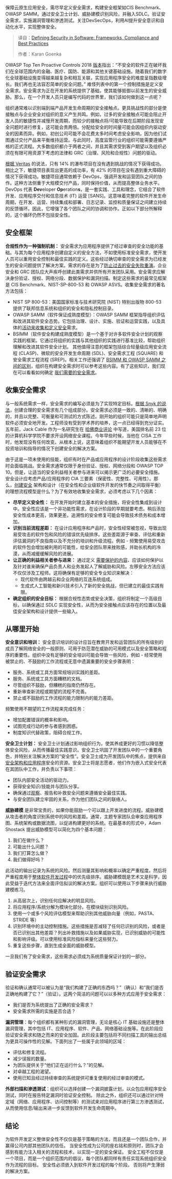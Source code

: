 <!--
title: 在软件中定义安全性：框架、合规性和最佳实践
cover: https://cdn.thenewstack.io/media/2025/03/98e8e0de-flyd-zahausdrlj8-unsplash-scaled.jpg
summary: 保障云原生应用安全，需尽早定义安全需求，构建安全框架如CIS Benchmark、OWASP SAMM。通过安全卫士计划、威胁建模识别风险，并融入SDLC。验证安全需求，实施漏洞管理和渗透测试。关注DevSecOps，利用AI提升安全意识和自动化水平，实现整体安全。
-->

保障云原生应用安全，需尽早定义安全需求，构建安全框架如CIS Benchmark、OWASP SAMM。通过安全卫士计划、威胁建模识别风险，并融入SDLC。验证安全需求，实施漏洞管理和渗透测试。关注DevSecOps，利用AI提升安全意识和自动化水平，实现整体安全。

> 译自：[Defining Security in Software: Frameworks, Compliance and Best Practices](https://thenewstack.io/defining-security-in-software-frameworks-compliance-and-best-practices/)
> 
> 作者：Karan Goenka

OWASP Top Ten Proactive Controls 2018 [版本](https://www.bcit.ca/files/its/pdf/owasp-top-10-proactive-controls.pdf)指出：“不安全的软件正在破坏我们在全球范围内的金融、医疗、国防、能源和其他关键基础设施。随着我们的数字化全球基础设施变得越来越复杂和相互关联，实现应用程序安全的难度呈指数级增长。我们再也无法容忍简单的安全问题。” 难怪列表中的第一个控制措施是定义安全需求。安全需求为正在开发的系统提供了基础，使其能够抵御以前发生的安全威胁。那么，在一个开发人员只是编写代码的世界里，我们该如何做到这一点呢？

组织通常难以识别端到端产品开发生命周期的安全接触点。更具挑战性的部分是使接触点与企业安全对组织的意义产生共鸣。例如，过多的安全接触点可能会阻止开发人员的敏捷性并减慢开发周期，而较少的接触点将/可能导致在后期阶段发现安全问题时进行修复，这可能会贵两倍。分配给安全的时间量可能会因组织内驱动安全的因素而异。例如，初创公司可能不会花费太多时间考虑安全影响，因为他们试图通过交付产品来平衡维持运营。与此同时，高度监管行业的组织可能需要遵循严格的正式流程。大多数组织都介于两者之间，并且其需求受到客户期望以及组织必须在有限可用资源下考虑的法律和 GRC（治理、风险和合规性）问题的驱动。

[根据 Veritas](https://www.synopsys.com/blogs/software-security/software-security-requirements.html) 的说法，只有 14% 的瀑布项目在没有遇到挑战的情况下获得成功。相比之下，敏捷项目表现出更高的成功率，有 42% 的项目在没有遇到重大障碍的情况下获得成功。敏捷项目通常依赖于 DevOps，强调开发和运营团队之间的协作。这种方法侧重于大规模交付产品，同时保持价值，从而提高整体业务水平。DevOps 代表 **Dev**eloper **Op**eration**s**，是一套实践、工具和理念，它结合了软件开发、应用程序交付和信息技术 (IT) 运营 [SANS]。这意味着完整的软件开发生命周期，在开发、运营、持续集成和部署、日志记录、监控和质量保证之间建立持续的反馈循环。因此，它增强了各个团队之间的协调和协作。正如以下部分所解释的，这个循环仍然不包括安全性。

## 安全框架

**合规性作为一种强制机制：** 安全需求为应用程序提供了经过审查的安全功能的基础。与其为每个应用程序创建自定义的安全方法，不如使用标准安全需求，使开发人员可以重用安全控制和最佳实践的定义。这些经过确切审查的安全需求为已经发生的安全问题提供了解决方案。需求的存在是为了[防止过去的安全失败重演](https://owasp.org/www-project-proactive-controls/v3/en/c1-security-requirements)。企业安全和 GRC 团队应大声疾呼创建此类需求并供所有开发团队采用。安全需求应解决身份验证、授权、网络分段、数据保护和漏洞扫描。制定这些需求的最常见框架是 CIS Benchmark、NIST-SP-800-53 和 OWASP ASVS。收集安全需求的著名方法包括：

*   NIST SP 800-53：美国国家标准与技术研究院 (NIST) 特别出版物 800-53 提供了联邦信息系统和组织的安全和隐私控制目录。
*   OWASP SAMM（软件保证成熟度模型）：OWASP SAMM 框架指导组织评估和改进其软件安全态势。它包括治理、设计、实施、验证和运营实践，以及具体的[活动来收集和定义安全](https://thenewstack.io/how-attackers-move-from-azure-active-directory-to-on-prem-ad/)需求。
*   BSIMM（软件安全构建成熟度模型）是一个基于对许多软件安全计划的观察实践的框架。它通过将组织的实践与其他组织的实践进行基准比较，帮助组织理解和改进其软件安全计划。
其他值得注意的框架包括综合轻量级应用安全流程 (CLASP)、微软的安全开发生命周期 (SDL)、安全需求工程 (SQUARE) 和安全需求工程流程 (SREP)。相关工作还强调了 [BSIMM 和 OWASP SAMM 之间的区别](https://owaspsamm.org/blog/2020/10/29/comparing-bsimm-and-samm/)，组织在构建安全需求时可以参考这些内容。有了这些知识，我们现在可以看看如何确定 [我们需要的安全需求](https://thenewstack.io/open-source-needs-maintainers-but-how-can-they-get-paid/)。

## 收集安全需求

与一般系统需求一样，安全需求的编写必须是为了实现特定目标。[根据 Snyk 的说法](https://www.wiley.com/en-us/Threat+Modeling%3A+Designing+for+Security-p-9781118809990)，创建合理的安全需求有几个组成部分。安全需求必须是一致的、清晰的、明确的，并且以完整、可衡量和可测试的方式陈述。刚开始的组织可能只是简单地声明软件必须安全地开发。工程师没有受到学术界的培养，这一点已经得到充分证实。五年前，Jack Cable 作为一名研究生在 [哈佛商业评论](https://hbr.org/2019/08/every-computer-science-degree-should-require-a-course-in-cybersecurity) 中写道，美国排名前 23 位的计算机科学学院不要求开设网络安全课程。今年早些时候，当他在 CISA 工作时，他发现没有任何改变。从根本上说，这意味着组织不能期望开发人员能够在不投资培训和指导的情况下创建安全的解决方案。

由于这是一项未使用的技能，组织有时在产品或应用程序的设计阶段收集这些需求时会面临挑战。安全需求通常仅限于身份验证、授权、网络分段和 OWASP TOP 10。但是，让适当的安全利益相关者参与进来可以揭示更广泛的必要安全措施。安全设计应考虑产品/应用程序的 CIA 三要素（保密性、完整性、可用性）。那么，[创建安全](https://thenewstack.io/create-a-secure-ftp-server-with-linux-and-ssh/) 架构和设计（在安全性和企业级软件开发的快节奏之间取得平衡）的理想流程模型是什么？为了有效地收集安全需求，必须考虑以下几个因素：

- **尽早定义安全性：** 在开发开始时建立基本的安全措施，将安全性集成到设计中。安全性应该是一个非功能性需求，在设计阶段的早期就要考虑。稍后添加安全性成本更高，效果更差。追溯性的安全修复可能会导致技术债务和成本增加。
- **识别当前流程差距：** 在设计应用程序和产品时，安全性经常被忽视，导致出现易受攻击的软件包和风险的错误优先级排序。这些差距源于审查、评估和重新评估漏洞的不良指南以及不充分的培训和升级流程。例如 - 频繁使用易受攻击的软件包会增加被利用的可能性，给安全团队带来挫败感，并助长机构的冷漠，从而减缓缓解风险的进展。
- **让正确的利益相关者参与进来：** 通过定义 [需要保护的内容](https://thenewstack.io/interconnect-security-risks-to-protect-your-kubernetes-environment/)、应该如何保护以及针对谁来确保产品负责人和业务发起人了解威胁和风险。左移安全方法应该不仅仅涉及工程师。这将确保有足够的安全专业知识来解决：
  * 现代软件由跨越云和企业网络的互连系统组成。
  * 生成式人工智能和新兴技术引入了新的安全挑战，但已建立的最佳实践有限。
- **确定组织的安全目标：** 根据合规性态势或安全决策，组织将制定一个高级目标，以确保通过 SDLC 实现安全性，从而为安全接触点应该存在的位置以及最佳安全架构和设计提供一些输入。

## 从哪里开始

**安全意识和培训：** 安全意识培训的设计应旨在教育开发和运营团队的所有级别的成员了解网络安全的一般原则、可用于防范潜在威胁的可用模式以及安全策略和程序的重要性。组织中没有足够的安全培训可能会导致一些风险，例如 - 经常使用被禁止的、不鼓励的工作流程或无意中遗漏重要的安全步骤表明：

- 服务、系统或工具方面常规培训实践的差距。
- 服务、系统或工具方面糟糕的文档。
- 尽管组织不鼓励，但糟糕的指南仍然存在。
- 重新审查新流程或期望的流程不完善。
- 禁止或不鼓励的工作流程的能力限制内的能力差距。

频繁使用不期望的工作流程来完成任务：

- 增加配置错误的概率和影响。
- 试图完成行动的参与者感到困惑。
- 制度知识代替政策，阻碍合规工作。

**安全卫士计划：** 安全卫士计划通过影响组织行为，使其养成更好的习惯以降低整体安全风险，从而传播最佳实践意识。安全卫士巩固了开发团队中的一个重要角色，并特别关注解决方案的“安全性”。安全卫士成为开发团队中的焦点，提供来自[安全架构和应用程序](https://thenewstack.io/application-delivery-controllers-a-key-to-app-modernization/)安全的资源。安全卫士将是志愿者，他们作为嵌入式安全代表在其团队中工作，并负责以下事项：

- 团队内部安全活动的驱动力。
- 获得安全知识/技能并与团队分享。
- 确保通过[观察](https://thenewstack.io/best-practices-for-monitoring-network-conditions-in-mobile/)、报告和补救安全问题来遵循安全最佳实践。
- 与安全团队建立牢固的关系，作为他们团队之间的联络人。

**威胁建模** 是非常宝贵的，如果你能鼓励一个可以跟上开发进度的流程。威胁建模从攻击者的角度识别系统中的风险和差距。通常，主题专家团队会审查应用程序图、系统架构或数据流图，以促进构建更好的系统。在最基本的形式中，Adam Shostack 提出威胁模型可以简化为四个基本问题：

1. 我们在做什么？
2. 可能出什么问题？
3. 我们打算怎么做？
4. 我们做得好吗？

此活动的输出记录为系统的风险。然后测量其影响和概率以确定严重程度。然后将严重程度用于[整体软件开发过程](https://owasp.org/www-project-threat-model/)中的优先级排序。威胁建模既是艺术又是科学，因此受益于迭代方法来全面评估拟议的解决方案。组织可以使用以下步骤来执行威胁建模练习。

1. 从高层次上，识别任何应解决的明显风险。
2. 将应用程序/系统分解为模块化部分。在模块级别识别风险。
3. 使用一个或多个风险评估模型来帮助识别其他威胁向量（例如，PASTA、STRIDE 等）
4. 识别环境中的主动控制措施。这些措施是否减轻了任何已识别的风险，或者是否已识别出其他差距？列出补救措施以及如果威胁实现，已识别威胁的可能性和影响评级。可以使用标准风险指标来量化这些努力。
5. 重复这些步骤，直到生成全面的威胁模型。

一旦我们有了安全需求，这些需求必须成为系统质量保证计划的一部分。

## 验证安全需求

验证和确认通常可以被认为是“我们构建了正确的东西吗？”（确认）和“我们是否正确地构建了它？”（验证）。这两个简洁的问题可以以多种方式应用于安全需求：

- 我们是否为系统提出了正确的安全需求？
- 安全需求所需的实施是否合适？

**漏洞管理**：每个组织都有某种形式的漏洞管理，无论是核心 IT 基础设施还是整体漏洞管理，其中包括 IT、应用程序、软件、产品、网络基础设施等。在此阶段应验证安全需求和随之而来的安全加固。此阶段主要包括将不同扫描工具的输出总结为更具可操作性的见解。下面列出了一些属于此领域的区域：

- 评估和修复流程。
- 减少误报的数量。
- 为团队提供关于“他们正在运行什么？”的见解。
- 对卓越工程的渴望。
- 使用已知且经过持续审查的系统提供可重复使用的经过审查的模式。

**外部扫描和渗透测试**：组织可以选择创建一个漏洞披露计划，以众包应用程序安全测试，同时在报告特定漏洞时验证安全控制。 除此之外，组织还可以通过针对特定域（网络、应用程序、访问控制等）的测试来对应用程序进行第三方渗透测试，从而使用信息/输出来进一步反馈到软件开发生命周期中。

## 结论

为软件开发定义整体安全性不仅仅是基于策略的方法，而且还是一个团队合作，并赢得公司内部其他团队的信任。 当安全性成为公司的座右铭和原则时，团队才会感到有能力注入相关的流程和技术，以实现一定的安全保证。 安全工程不仅仅是一个项目，而是一个组织范围内的倡议，每个团队都同样有责任实现系统组织安全作为流程的目标。 安全性必须嵌入到软件开发过程的每个阶段。 否则将产生薄弱的解决方案。